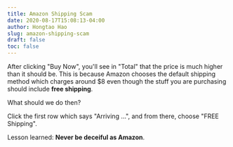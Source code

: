 ```yaml
---
title: Amazon Shipping Scam
date: 2020-08-17T15:08:13-04:00
author: Hongtao Hao
slug: amazon-shipping-scam
draft: false
toc: false
---
```

After clicking "Buy Now", you'll see in "Total" that the price is much higher than it should be. This is because Amazon chooses the default shipping method which charges around $8 even though the stuff you are purchasing should include **free shipping**. 

What should we do then?

Click the first row which says "Arriving ...", and from there, choose "FREE Shipping".

Lesson learned: **Never be deceiful as Amazon**. 




